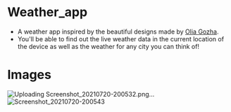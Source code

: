 
# Weather_app

 * A weather app inspired by the beautiful designs made by [Olia Gozha](https://dribbble.com/shots/4663154-).
 * You'll be able to find out the live weather data in the current location of the device as well as the weather for any city you can think of!

# Images
![Uploading Screenshot_20210720-200532.png…]()
![Screenshot_20210720-200543](https://user-images.githubusercontent.com/86222915/126345170-128af614-648a-45c5-8249-8b19ebaa68e9.png)

